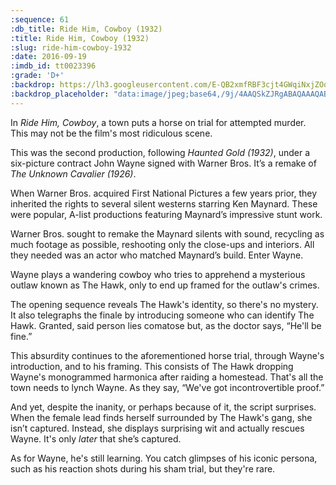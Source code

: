 ```yaml
---
:sequence: 61
:db_title: Ride Him, Cowboy (1932)
:title: Ride Him, Cowboy (1932)
:slug: ride-him-cowboy-1932
:date: 2016-09-19
:imdb_id: tt0023396
:grade: 'D+'
:backdrop: https://lh3.googleusercontent.com/E-QB2xmfRBF3cjt4GWqiNxjZOqiPaHo5_wbatcoAr0x6dppxSllTDAwdazWYBsjB_T2p5RAE_LGY=w1000-l75-rj
:backdrop_placeholder: "data:image/jpeg;base64,/9j/4AAQSkZJRgABAQAAAQABAAD/2wCEACgcHiMeGSgjISMtKygwPGRBPDc3PHtYXUlkkYCZlo+AjIqgtObDoKrarYqMyP/L2u71////m8H////6/+b9//gBKy0tMCkwajU1auyZgJns7Ozs7Ozs7Ozs7Ozs7Ozs7Ozs7Ozs7Ozs7Ozs7Ozs7Ozs7Ozs7Ozs7Ozs7Ozs7Ozs7P/AABEIAAsAFAMBIgACEQEDEQH/xAAYAAACAwAAAAAAAAAAAAAAAAAABQIDBP/EACAQAAEDBAIDAAAAAAAAAAAAAAEAAgMREiExBGEiQlH/xAAUAQEAAAAAAAAAAAAAAAAAAAAA/8QAFBEBAAAAAAAAAAAAAAAAAAAAAP/aAAwDAQACEQMRAD8A0Tcps9sUTvEuyelKbkFjSGZI3VLOLI9vIkjDvDdO6q2d5MhBpS34gZwS3sLm5qd1QlcMrzebvY6whB//2Q=="
---
```


In _Ride Him, Cowboy_, a town puts a horse on trial for attempted murder. This may not be the film's most ridiculous scene.

This was the second production, following _Haunted Gold (1932)_, under a six-picture contract John Wayne signed with Warner Bros. It’s a remake of _The Unknown Cavalier (1926)_.

When Warner Bros. acquired First National Pictures a few years prior, they inherited the rights to several silent westerns starring Ken Maynard. These were popular, A-list productions featuring Maynard’s impressive stunt work.

Warner Bros. sought to remake the Maynard silents with sound, recycling as much footage as possible, reshooting only the close-ups and interiors. All they needed was an actor who matched Maynard’s build. Enter Wayne.

Wayne plays a wandering cowboy who tries to apprehend a mysterious outlaw known as The Hawk, only to end up framed for the outlaw's crimes.

The opening sequence reveals The Hawk's identity, so there's no mystery. It also telegraphs the finale by introducing someone who can identify The Hawk. Granted, said person lies comatose but, as the doctor says, “He'll be fine.”

This absurdity continues to the aforementioned horse trial, through Wayne's introduction, and to his framing. This consists of The Hawk dropping Wayne's monogrammed harmonica after raiding a homestead. That's all the town needs to lynch Wayne. As they say, “We've got incontrovertible proof.”

And yet, despite the inanity, or perhaps because of it, the script surprises. When the female lead finds herself surrounded by The Hawk's gang, she isn’t captured. Instead, she displays surprising wit and actually rescues Wayne. It's only _later_ that she’s captured.

As for Wayne, he's still learning. You catch glimpses of his iconic persona, such as his reaction shots during his sham trial, but they're rare.